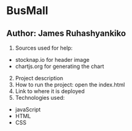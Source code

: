 # BusMall

## Author: James Ruhashyankiko

1) Sources used for help: 
- stocknap.io for header image
- chartjs.org for generating the chart

2) Project description
3) How to run the project: open the index.html
4) Link to where it is deployed
5) Technologies used:
* javaScript
* HTML
* CSS
